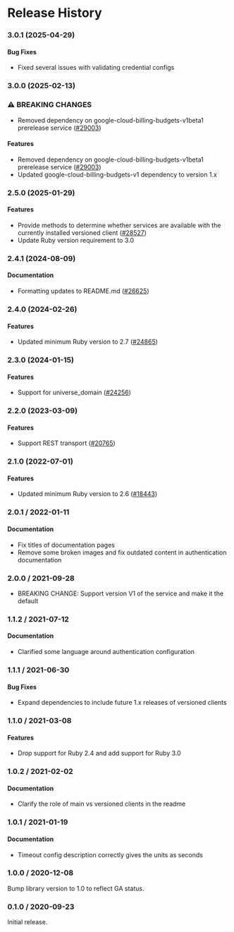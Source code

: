 # Release History

### 3.0.1 (2025-04-29)

#### Bug Fixes

* Fixed several issues with validating credential configs 

### 3.0.0 (2025-02-13)

### ⚠ BREAKING CHANGES

* Removed dependency on google-cloud-billing-budgets-v1beta1 prerelease service ([#29003](https://github.com/googleapis/google-cloud-ruby/issues/29003))

#### Features

* Removed dependency on google-cloud-billing-budgets-v1beta1 prerelease service ([#29003](https://github.com/googleapis/google-cloud-ruby/issues/29003)) 
* Updated google-cloud-billing-budgets-v1 dependency to version 1.x 

### 2.5.0 (2025-01-29)

#### Features

* Provide methods to determine whether services are available with the currently installed versioned client ([#28527](https://github.com/googleapis/google-cloud-ruby/issues/28527)) 
* Update Ruby version requirement to 3.0 

### 2.4.1 (2024-08-09)

#### Documentation

* Formatting updates to README.md ([#26625](https://github.com/googleapis/google-cloud-ruby/issues/26625)) 

### 2.4.0 (2024-02-26)

#### Features

* Updated minimum Ruby version to 2.7 ([#24865](https://github.com/googleapis/google-cloud-ruby/issues/24865)) 

### 2.3.0 (2024-01-15)

#### Features

* Support for universe_domain ([#24256](https://github.com/googleapis/google-cloud-ruby/issues/24256)) 

### 2.2.0 (2023-03-09)

#### Features

* Support REST transport ([#20765](https://github.com/googleapis/google-cloud-ruby/issues/20765)) 

### 2.1.0 (2022-07-01)

#### Features

* Updated minimum Ruby version to 2.6 ([#18443](https://github.com/googleapis/google-cloud-ruby/issues/18443)) 

### 2.0.1 / 2022-01-11

#### Documentation

* Fix titles of documentation pages
* Remove some broken images and fix outdated content in authentication documentation

### 2.0.0 / 2021-09-28

* BREAKING CHANGE: Support version V1 of the service and make it the default

### 1.1.2 / 2021-07-12

#### Documentation

* Clarified some language around authentication configuration

### 1.1.1 / 2021-06-30

#### Bug Fixes

* Expand dependencies to include future 1.x releases of versioned clients

### 1.1.0 / 2021-03-08

#### Features

* Drop support for Ruby 2.4 and add support for Ruby 3.0

### 1.0.2 / 2021-02-02

#### Documentation

* Clarify the role of main vs versioned clients in the readme

### 1.0.1 / 2021-01-19

#### Documentation

* Timeout config description correctly gives the units as seconds

### 1.0.0 / 2020-12-08

Bump library version to 1.0 to reflect GA status.

### 0.1.0 / 2020-09-23

Initial release.

